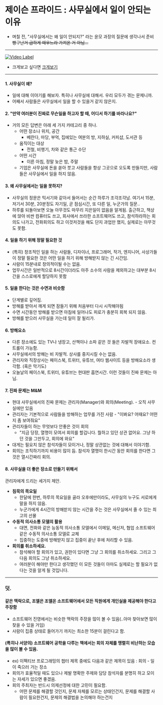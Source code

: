 # 제이슨 프라이드 : 사무실에서 일이 안되는 이유
- 며칠 전, "사무실에서는 왜 일이 안되지?" 라는 윤모 과장의 질문에 생각나서 준비 ~~빵구난거 급하게 때우느라 가져온 거 아님...~~

----
[![Video Label](https://img.youtube.com/vi/5XD2kNopsUs/0.jpg)](https://youtu.be/5XD2kNopsUs)

* 크게보고 싶다면 [크게보기](http://www.ted.com/talks/lang/ko/jason_fried_why_work_doesn_t_happen_at_work.html)

----
#### 1. 사무실이 왜?
* 일에 대해 이야기를 해보자. 특히나 사무실에 대해서. 우리 모두가 겪는 문제니까.
* 어째서 사람들은 사무실에서 일을 할 수 있을거 같지 않은지.

#### 2. "만약 여러분이 진짜로 무슨일을 하고자 할 때, 어디서 하기를 바라나요?"
* 거의 모든 답변은 아래 세 가지 카테고리 중 하나.
  * 어떤 장소나 위치, 공간
    * 베란다, 마당, 부억, 집에있는 여분의 방, 지하실, 커피샵, 도서관 등
  * 움직이는 대상
    * 전철, 비행기, 차와 같은 통근 수단
  * 어떤 시간
    * 이른 아침, 정말 늦은 밤, 주말
  * 기업은 사무실에 돈을 쏟아 붓고 사람들을 항상 그곳으로 오도록 만들지만, 사람들은 사무실에서 일을 하지 않음.

#### 3. 왜 사무실에서는 일을 못하지?
* 사무실의 정문은 믹서기와 같아서 들어서는 순간 하루가 조각조각남.
여기서 15분, 저기서 30분, 20분정도 자기일, 곧 점심시간, 또 다른 일, 누군가의 질문..
* 하루를 되돌아보면 오늘 아무것도 마무리 지은일이 없음을 알게됨.
출근하고, 책상에 앉아 비싼 컴퓨터도 쓰고, 회사에서 쓰라한 소프트웨어도 쓰고, 참석하라하는 회의도 나가고, 전화회의도 하고 이것저것을 해도 단지 과업만 했지, 실제로는 아무것도 못함.

#### 4. 일을 하기 위해 정말 필요한 것
* (특히) 창조적인 일을 하는 사람들, 디자이너, 프로그래머, 작가, 엔지니어, 사상가들이 정말 필요한 것은 어떤 일을 하기 위해 방해받지 않는 긴 시간임.
* 사람이 15분내로 창의적이될 수는 없음.
* 업무시간은 일반적으로 8시간이더라도 아주 소수의 사람을 제외하고는 대부분 8시간을 스스로에게 할당하지 못함

#### 5. 일을 한다는 것은 수면과 비슷함
* 단계별로 깊어짐.
* 방해를 받아서 깨게 되면 잠들기 위해 처음부터 다시 시작해야됨
* 수면 시간동안 방해를 받으면 아침에 일어나도 피로가 충분히 회복 되지 않음.
* 방해를 받으러 사무실을 가는데 일이 잘 될리가.

#### 6. 방해요소
* 다른 장소에도 있는 TV나 냉장고, 산책이나 소파 같은 것 들은 자발적 장애요소. 컨트롤이 가능함.
* 사무실에서의 방해는 비 자발적. 상사를 중지시킬 수는 없음.
* 관리자와 직장상사는 페이스북, 트위터, 유튜브, 여타 웹사이트 등을 방해요소라 생각함. (혹은 막기도)
* 오늘날의 페이스북, 트위터, 유튜브는 현대판 흡연시간. 이런 것들이 진짜 문제는 아님.

#### 7. 진짜 문제는 M&M
* 현대 사무실에서의 진짜 문제는 관리자(Manager)와 회의(Meeting). - 오직 사무실에만 있음
* 관리자는 기본적으로 사람들을 방해하는 업무를 가진 사람 - "이봐요? 어때요? 어떤지 좀 보여줘요"
* 관리자들이 하는 무엇보다 안좋은 것이 회의
  * "지금 당장, 열명이 모여서 회의를 할겁니다. 뭘하고 있던 상관 없어요. 그냥 하던 것을 그만두고, 회의에 와요"
* 대게는 필요치 않은 참석자들이 모이거나, 정말 상관없는 것에 대해서 이야기함.
* 회의는 조직하기까지 비용이 많이 듬. 참석자 열명이 한시간 동안 회의를 한다면 그것은 열시간짜리 회의.

#### 8. 사무실을 더 좋은 장소로 만들기 위해서
관리자에게 드리는 세가지 제안.
* **침묵의 목요일**
  * 한달에 한번, 하루의 목요일을 골라 오후에만이라도, 사무실의 누구도 서로에게 말을 하지 않음.
  * 누군가에게 4시간의 방해받지 않는 시간을 주는 것은 사무실에서 줄 수 있는 최고의 선물
* **수동적 의사소통 모델의 활용**
  * 대면, 전화와 같은 능동적 의사소통 모델에서 이메일, 메신저, 협업 소프트웨어 같은 수동적 의사소통 모델로 교체
  * 집중하는 도중에 방해받지 않고 집중이 끝난 후에 처리할 수 있음.
* **회의를 취소하세요.**
  * 참석해야 할 회의가 있고, 권한이 있다면 그냥 그 회의를 취소하세요. 그리고 그 다음 회의도 그냥 취소하세요.
  * 여러분이 해야만 한다고 생각했던 이 모든 것들이 아마도 실제로는 할 필요가 없다는 것을 알게 될 것입니다.

----
### 덧.

#### 같은 맥락으로, 조엘은 조엘온 소프트웨어에서 모든 직원에게 개인실을 제공해야 한다고 주장함
* 소프트웨어 진영에서는 비슷한 맥락의 주장을 많이 볼 수 있음(..아마 찾아보면 많이 찾을 수 있을 거임)
* 사람이 집중 상태로 들어가기 까지는 최소한 15분이 걸린다고 함.

#### (특히나 서양의) 소프트웨어 공학을 다루는 책에서는 회의 자체를 맹렬히 비난하는 모습을 많이 볼 수 있음.
* ex) 이펙티브 프로그래밍의 챕터 제목 중에도 다음과 같은 제목이 있음 : 회의 - 일이 죽으러 가는 장소
* 회의가 효율적일 때도 있으나 제발 명확한 주제와 담당 참석자를 분명히 하고 모이는 자세가 있으면 좋겠음.
* 회의 주최자는 반드시 의제선정에 대한 고민이 필요함.
  * 어떤 문제를 해결할 것인지, 문제 자체를 모르는 상태인건지, 문제를 해결할 사람이 필요한건지, 문제의 해결법을 논의해야 하는건지
